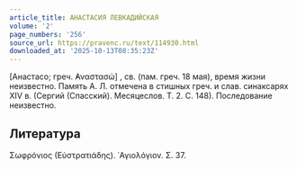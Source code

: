 ```yaml
---
article_title: АНАСТАСИЯ ЛЕВКАДИЙСКАЯ
volume: '2'
page_numbers: '256'
source_url: https://pravenc.ru/text/114930.html
downloaded_at: '2025-10-13T08:35:23Z'
---
```


[Анастасо; греч. ̓Αναστασώ] , св. (пам. греч. 18 мая), время жизни неизвестно. Память А. Л. отмечена в стишных греч. и слав. синаксарях XIV в. (Сергий (Спасский). Месяцеслов. Т. 2. С. 148). Последование неизвестно.

## Литература

Σωφρόνιος (Εὐστρατιάδης). ῾Αγιολόγιον. Σ. 37.
